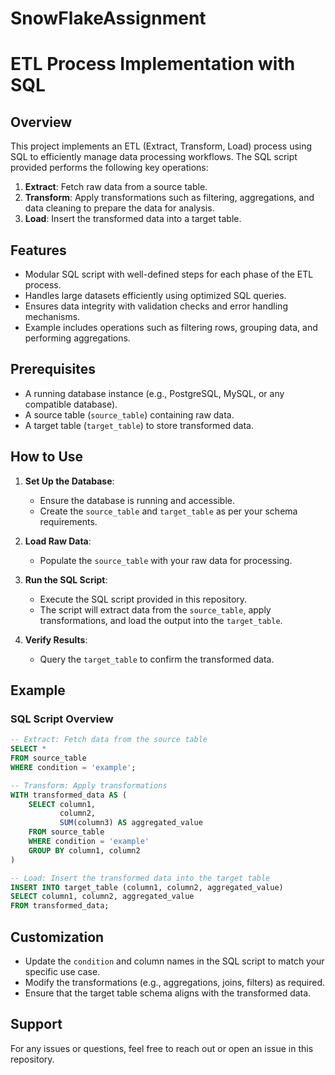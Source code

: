 # SnowFlakeAssignment

# ETL Process Implementation with SQL

## Overview
This project implements an ETL (Extract, Transform, Load) process using SQL to efficiently manage data processing workflows. The SQL script provided performs the following key operations:

1. **Extract**: Fetch raw data from a source table.
2. **Transform**: Apply transformations such as filtering, aggregations, and data cleaning to prepare the data for analysis.
3. **Load**: Insert the transformed data into a target table.

## Features
- Modular SQL script with well-defined steps for each phase of the ETL process.
- Handles large datasets efficiently using optimized SQL queries.
- Ensures data integrity with validation checks and error handling mechanisms.
- Example includes operations such as filtering rows, grouping data, and performing aggregations.

## Prerequisites
- A running database instance (e.g., PostgreSQL, MySQL, or any compatible database).
- A source table (`source_table`) containing raw data.
- A target table (`target_table`) to store transformed data.

## How to Use

1. **Set Up the Database**:
   - Ensure the database is running and accessible.
   - Create the `source_table` and `target_table` as per your schema requirements.

2. **Load Raw Data**:
   - Populate the `source_table` with your raw data for processing.

3. **Run the SQL Script**:
   - Execute the SQL script provided in this repository.
   - The script will extract data from the `source_table`, apply transformations, and load the output into the `target_table`.

4. **Verify Results**:
   - Query the `target_table` to confirm the transformed data.

## Example
### SQL Script Overview
```sql
-- Extract: Fetch data from the source table
SELECT * 
FROM source_table
WHERE condition = 'example';

-- Transform: Apply transformations
WITH transformed_data AS (
    SELECT column1, 
           column2, 
           SUM(column3) AS aggregated_value
    FROM source_table
    WHERE condition = 'example'
    GROUP BY column1, column2
)

-- Load: Insert the transformed data into the target table
INSERT INTO target_table (column1, column2, aggregated_value)
SELECT column1, column2, aggregated_value
FROM transformed_data;
```

## Customization
- Update the `condition` and column names in the SQL script to match your specific use case.
- Modify the transformations (e.g., aggregations, joins, filters) as required.
- Ensure that the target table schema aligns with the transformed data.

## Support
For any issues or questions, feel free to reach out or open an issue in this repository.
